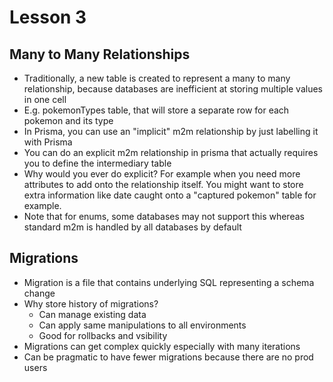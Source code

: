 # Lesson 3

## Many to Many Relationships

- Traditionally, a new table is created to represent a many to many relationship, because databases are inefficient at storing multiple values in one cell
- E.g. pokemonTypes table, that will store a separate row for each pokemon and its type
- In Prisma, you can use an "implicit" m2m relationship by just labelling it with Prisma
- You can do an explicit m2m relationship in prisma that actually requires you to define the intermediary table
- Why would you ever do explicit? For example when you need more attributes to add onto the relationship itself. You might want to store extra information like date caught onto a "captured pokemon" table for example.
- Note that for enums, some databases may not support this whereas standard m2m is handled by all databases by default

## Migrations

- Migration is a file that contains underlying SQL representing a schema change
- Why store history of migrations?
  - Can manage existing data
  - Can apply same manipulations to all environments
  - Good for rollbacks and vsibility
- Migrations can get complex quickly especially with many iterations
- Can be pragmatic to have fewer migrations because there are no prod users
